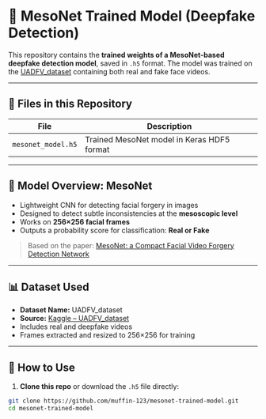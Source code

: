 
# 🧠 MesoNet Trained Model (Deepfake Detection)

This repository contains the **trained weights of a MesoNet-based deepfake detection model**, saved in `.h5` format. The model was trained on the [UADFV_dataset](https://www.kaggle.com/datasets/adityakeshri9234/uadfv-dataset) containing both real and fake face videos.

---

## 📁 Files in this Repository

| File                | Description                                        |
|---------------------|----------------------------------------------------|
| `mesonet_model.h5`  | Trained MesoNet model in Keras HDF5 format         |

---

## 🧠 Model Overview: MesoNet

- Lightweight CNN for detecting facial forgery in images
- Designed to detect subtle inconsistencies at the **mesoscopic level**
- Works on **256×256 facial frames**
- Outputs a probability score for classification: **Real or Fake**

> Based on the paper: [MesoNet: a Compact Facial Video Forgery Detection Network](https://arxiv.org/abs/1809.00888)

---

## 📊 Dataset Used

- **Dataset Name:** UADFV_dataset  
- **Source:** [Kaggle – UADFV_dataset](https://www.kaggle.com/datasets/adityakeshri9234/uadfv-dataset)
- Includes real and deepfake videos
- Frames extracted and resized to 256×256 for training

---

## 🚀 How to Use

1. **Clone this repo** or download the `.h5` file directly:

```bash
git clone https://github.com/muffin-123/mesonet-trained-model.git
cd mesonet-trained-model


